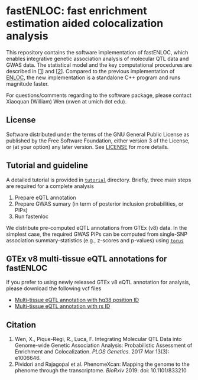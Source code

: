 # fastENLOC: fast enrichment estimation aided colocalization analysis


This repository contains the software implementation of fastENLOC, which enables integrative genetic association analysis of molecular QTL data and GWAS data. The statistical model and the key computational procedures are described in \[[1](https://journals.plos.org/plosgenetics/article?id=10.1371/journal.pgen.1006646)\] and \[[2](https://www.biorxiv.org/content/10.1101/833210v1)\]. Compared to the previous implementation of [ENLOC](https://github.com/xqwen/integrative), the new implementation is a standalone C++ program and runs magnitude faster.    

For questions/comments regarding to the software package, please contact Xiaoquan (William) Wen (xwen at umich dot edu).

## License

Software distributed under the terms of the GNU General Public License as published by the Free Software Foundation, either version 3 of the License, or (at your option) any later version. See [LICENSE](http://www.gnu.org/licenses/gpl-3.0.en.html) for more details.


## Tutorial and guideline

A detailed tutorial is provided in [``tutorial``](https://github.com/xqwen/fastenloc/tree/master/tutorial/) directory. Briefly, three main steps are required for a complete analysis

1. Prepare eQTL annotation
2. Prepare GWAS sumary (in term of posterior inclusion probabilities, or PIPs)
3. Run fastenloc

We distribute pre-computed eQTL annotations from GTEx (v8) data. In the simplest case, the required GWAS PIPs can be computed from single-SNP association summary-statistics (e.g., z-scores and p-values) using [``torus``](https://github.com/xqwen/torus/) 


## GTEx v8 multi-tissue eQTL annotations for fastENLOC

If you prefer to using newly released GTEx v8 eQTL annotation for analysis, please download the following vcf files

+  [Multi-tissue eQTL annotation with hg38 position ID](https://drive.google.com/open?id=1kfH_CffxyCtZcx3z7k63rIARNidLv1_P) 
+  [Multi-tissue eQTL annotation with rs ID](https://drive.google.com/open?id=1rSaHenk8xOFtQo7VuDZevRkjUz6iwuj0)


## Citation

1. Wen, X., Pique-Regi, R., Luca, F. Integrating Molecular QTL Data into Genome-wide Genetic Association Analysis: Probabilistic Assessment of Enrichment and Colocalization. *PLOS Genetics*. 2017 Mar 13(3): e1006646.
2. Pividori and Rajagopal et al. PhenomeXcan: Mapping the genome to the phenome through the transcriptome. *BioRxiv* 2019: doi: 10.1101/833210
